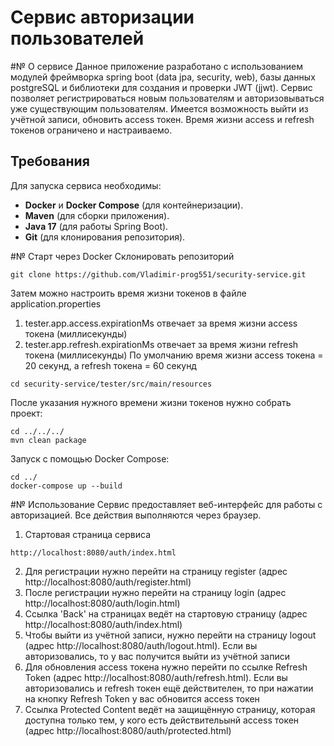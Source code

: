 # Сервис авторизации пользователей

#№ О сервисе
Данное приложение разработано с использованием модулей фреймворка spring boot (data jpa, security, web), базы данных postgreSQL и библиотеки для создания и проверки JWT (jjwt).
Сервис позволяет регистрироваться новым пользователям и авторизовываться уже существующим пользователям. Имеется возможность выйти из учётной записи, обновить access токен. Время жизни access и refresh токенов ограничено и настраиваемо.

## Требования
Для запуска сервиса необходимы:
- **Docker** и **Docker Compose** (для контейнеризации).
- **Maven** (для сборки приложения).
- **Java 17** (для работы Spring Boot).
- **Git** (для клонирования репозитория).

#№ Старт через Docker
Склонировать репозиторий
```
git clone https://github.com/Vladimir-prog551/security-service.git
```
Затем можно настроить время жизни токенов в файле application.properties
1. tester.app.access.expirationMs отвечает за время жизни access токена (миллисекунды)
2. tester.app.refresh.expirationMs отвечает за время жизни refresh токена (миллисекунды)
По умолчанию время жизни access токена = 20 секунд, а refresh токена = 60 секунд
```
cd security-service/tester/src/main/resources
```
После указания нужного времени жизни токенов нужно собрать проект:
```
cd ../../../
mvn clean package
```
Запуск с помощью Docker Compose:
```
cd ../
docker-compose up --build
```

#№ Использование
Сервис предоставляет веб-интерфейс для работы с авторизацией. Все действия выполняются через браузер.
1. Стартовая страница сервиса
```
http://localhost:8080/auth/index.html
```
2. Для регистрации нужно перейти на страницу register (адрес http://localhost:8080/auth/register.html)
3. После регистрации нужно перейти на страницу login (адрес http://localhost:8080/auth/login.html)
4. Ссылка 'Back' на страницах ведёт на стартовую страницу (адрес http://localhost:8080/auth/index.html)
5. Чтобы выйти из учётной записи, нужно перейти на страницу logout (адрес http://localhost:8080/auth/logout.html). Если вы авторизовались, то у вас получится выйти из учётной записи
6. Для обновления access токена нужно перейти по ссылке Refresh Token (адрес http://localhost:8080/auth/refresh.html). Если вы авторизовались и refresh токен ещё действителен, то при нажатии на кнопку Refresh Token у вас обновится access токен
7. Ссылка Protected Content ведёт на защищённую страницу, которая доступна только тем, у кого есть действительынй access токен (адрес http://localhost:8080/auth/protected.html)
